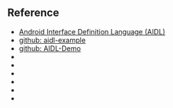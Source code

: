 



Reference
----------------------------------------------------------------------------------------------------

* [Android Interface Definition Language (AIDL)](https://developer.android.com/guide/components/aidl.html)
* [github: aidl-example](https://github.com/afollestad/aidl-example)
* [github: AIDL-Demo](https://github.com/xuie0000/AIDL-Demo)
* 
* 
* 
* 
* 
* 













